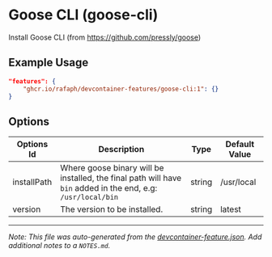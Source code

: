 
# Goose CLI (goose-cli)

Install Goose CLI (from https://github.com/pressly/goose)

## Example Usage

```json
"features": {
    "ghcr.io/rafaph/devcontainer-features/goose-cli:1": {}
}
```

## Options

| Options Id | Description | Type | Default Value |
|-----|-----|-----|-----|
| installPath | Where goose binary will be installed, the final path will have `bin` added in the end, e.g: `/usr/local/bin` | string | /usr/local |
| version | The version to be installed. | string | latest |



---

_Note: This file was auto-generated from the [devcontainer-feature.json](https://github.com/rafaph/devcontainer-features/blob/main/src/goose-cli/devcontainer-feature.json).  Add additional notes to a `NOTES.md`._
